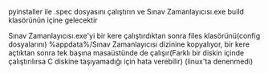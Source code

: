pyinstaller ile .spec dosyasını çalıştırın ve Sınav Zamanlayıcısı.exe build klasörünün içine gelecektir


Sınav Zamanlayıcısı.exe'yi bir kere çalıştırdıktan sonra files klasörünü(config dosyalarını) %appdata%/Sınav Zamanlayıcısı dizinine kopyalıyor,
bir kere açtıktan sonra tek başına masaüstünde de çalışır(Farklı bir diskin içinde çalıştırılırsa C diskine taşıyamadığı için hata verebilir)
(linux'ta denenmedi)
